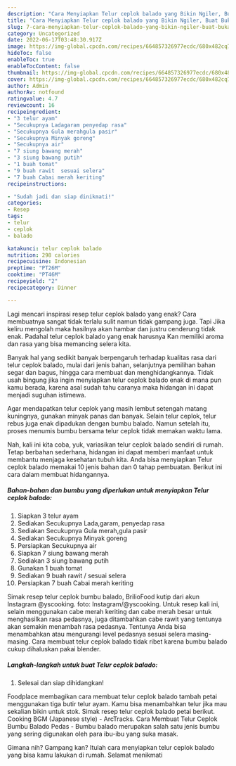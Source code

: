 ```yaml
---
description: "Cara Menyiapkan Telur ceplok balado yang Bikin Ngiler, Buat Buka Puasa Lezat"
title: "Cara Menyiapkan Telur ceplok balado yang Bikin Ngiler, Buat Buka Puasa Lezat"
slug: 7-cara-menyiapkan-telur-ceplok-balado-yang-bikin-ngiler-buat-buka-puasa-lezat
category: Uncategorized
date: 2022-06-17T03:48:30.917Z
image: https://img-global.cpcdn.com/recipes/664857326977ecdc/680x482cq70/telur-ceplok-balado-foto-resep-utama.jpg
hideToc: false
enableToc: true
enableTocContent: false
thumbnail: https://img-global.cpcdn.com/recipes/664857326977ecdc/680x482cq70/telur-ceplok-balado-foto-resep-utama.jpg
cover: https://img-global.cpcdn.com/recipes/664857326977ecdc/680x482cq70/telur-ceplok-balado-foto-resep-utama.jpg
author: Admin
authorAv: notfound
ratingvalue: 4.7
reviewcount: 16
recipeingredient:
- "3 telur ayam"
- "Secukupnya Ladagaram penyedap rasa"
- "Secukupnya Gula merahgula pasir"
- "Secukupnya Minyak goreng"
- "Secukupnya air"
- "7 siung bawang merah"
- "3 siung bawang putih"
- "1 buah tomat"
- "9 buah rawit  sesuai selera"
- "7 buah Cabai merah keriting"
recipeinstructions:

- "Sudah jadi dan siap dinikmati!"
categories:
- Resep
tags:
- telur
- ceplok
- balado

katakunci: telur ceplok balado 
nutrition: 298 calories
recipecuisine: Indonesian
preptime: "PT26M"
cooktime: "PT46M"
recipeyield: "2"
recipecategory: Dinner

---
```



Lagi mencari inspirasi resep telur ceplok balado yang enak? Cara membuatnya sangat tidak terlalu sulit namun tidak gampang juga. Tapi Jika keliru mengolah maka hasilnya akan hambar dan justru cenderung tidak enak. Padahal telur ceplok balado yang enak harusnya Kan memiliki aroma dan rasa yang bisa memancing selera kita.


Banyak hal yang sedikit banyak berpengaruh terhadap kualitas rasa dari telur ceplok balado, mulai dari jenis bahan, selanjutnya pemilihan bahan segar dan bagus, hingga cara membuat dan menghidangkannya. Tidak usah bingung jika ingin menyiapkan telur ceplok balado enak di mana pun kamu berada, karena asal sudah tahu caranya maka hidangan ini dapat menjadi suguhan istimewa.

Agar mendapatkan telur ceplok yang masih lembut setengah matang kuningnya, gunakan minyak panas dan banyak. Selain telur ceplok, telur rebus juga enak dipadukan dengan bumbu balado. Namun setelah itu, proses menumis bumbu bersama telur ceplok tidak memakan waktu lama.


Nah, kali ini kita coba, yuk, variasikan telur ceplok balado sendiri di rumah. Tetap berbahan sederhana, hidangan ini dapat memberi manfaat untuk membantu menjaga kesehatan tubuh kita. Anda bisa menyiapkan Telur ceplok balado memakai 10 jenis bahan dan 0 tahap pembuatan. Berikut ini cara dalam membuat hidangannya.

<!--inarticleads1-->

##### Bahan-bahan dan bumbu yang diperlukan untuk menyiapkan Telur ceplok balado:

1. Siapkan 3 telur ayam
1. Sediakan Secukupnya Lada,garam, penyedap rasa
1. Sediakan Secukupnya Gula merah,gula pasir
1. Sediakan Secukupnya Minyak goreng
1. Persiapkan Secukupnya air
1. Siapkan 7 siung bawang merah
1. Sediakan 3 siung bawang putih
1. Gunakan 1 buah tomat
1. Sediakan 9 buah rawit / sesuai selera
1. Persiapkan 7 buah Cabai merah keriting


Simak resep telur ceplok bumbu balado, BrilioFood kutip dari akun Instagram @yscooking. foto: Instagram/@yscooking. Untuk resep kali ini, selain menggunakan cabe merah keriting dan cabe merah besar untuk menghasilkan rasa pedasnya, juga ditambahkan cabe rawit yang tentunya akan semakin menambah rasa pedasnya. Tentunya Anda bisa menambahkan atau mengurangi level pedasnya sesuai selera masing-masing. Cara membuat telur ceplok balado tidak ribet karena bumbu balado cukup dihaluskan pakai blender. 

<!--inarticleads2-->

##### Langkah-langkah untuk buat Telur ceplok balado:


1. Selesai dan siap dihidangkan!

Foodplace membagikan cara membuat telur ceplok balado tambah petai menggunakan tiga butir telur ayam. Kamu bisa menambahkan telur jika mau sekalian bikin untuk stok. Simak resep telur ceplok balado petai berikut. Cooking BGM (Japanese style) - ArcTracks. Cara Membuat Telur Ceplok Bumbu Balado Pedas - Bumbu balado merupakan salah satu jenis bumbu yang sering digunakan oleh para ibu-ibu yang suka masak. 

Gimana nih? Gampang kan? Itulah cara menyiapkan telur ceplok balado yang bisa kamu lakukan di rumah. Selamat menikmati
